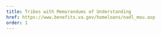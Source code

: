 ```yaml
---
title: Tribes with Memorandums of Understanding
href: https://www.benefits.va.gov/homeloans/nadl_mou.asp
order: 1
---
```

